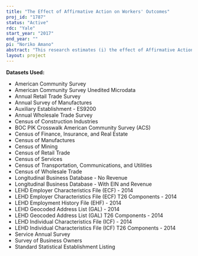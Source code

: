 ```yaml
---
title: "The Effect of Affirmative Action on Workers' Outcomes"
proj_id: "1787"
status: "Active"
rdc: "Yale"
start_year: "2017"
end_year: ""
pi: "Noriko Amano"
abstract: "This research estimates (i) the effect of Affirmative Action regulation on the probability that a new hire in private sector firms meeting the size requirements is a minority, (ii) the effect of legal charges filed citing sex, race, color or national origin discrimination on the probability that a new hire is a minority, and (iii) the effect of working in an Affirmative Action regulated firm on current and future wages. This project will impute federal contractor status and racial composition reported in the Equal Employment Opportunity Employer Information Reports, to private sector firms in the LEHD database meeting the size requirements to fill these forms under the Civil Rights Act of 1964. In addition, it will assign a count of discrimination charges filed with the EEOC against federally contracted firms. "
layout: project
---
```


**Datasets Used:**

  - American Community Survey 
  - American Community Survey Unedited Microdata 
  - Annual Retail Trade Survey 
  - Annual Survey of Manufactures 
  - Auxiliary Establishment - ES9200 
  - Annual Wholesale Trade Survey 
  - Census of Construction Industries 
  - BOC PIK Crosswalk American Community Survey (ACS) 
  - Census of Finance, Insurance, and Real Estate 
  - Census of Manufactures 
  - Census of Mining 
  - Census of Retail Trade 
  - Census of Services 
  - Census of Transportation, Communications, and Utilities 
  - Census of Wholesale Trade 
  - Longitudinal Business Database - No Revenue 
  - Longitudinal Business Database - With EIN and Revenue 
  - LEHD Employer Characteristics File (ECF) - 2014 
  - LEHD Employer Characteristics File (ECF) T26 Components - 2014 
  - LEHD Employment History File (EHF) - 2014 
  - LEHD Geocoded Address List (GAL) - 2014 
  - LEHD Geocoded Address List (GAL) T26 Components - 2014 
  - LEHD Individual Characteristics File (ICF) - 2014 
  - LEHD Individual Characteristics File (ICF) T26 Components - 2014 
  - Service Annual Survey 
  - Survey of Business Owners 
  - Standard Statistical Establishment Listing 

